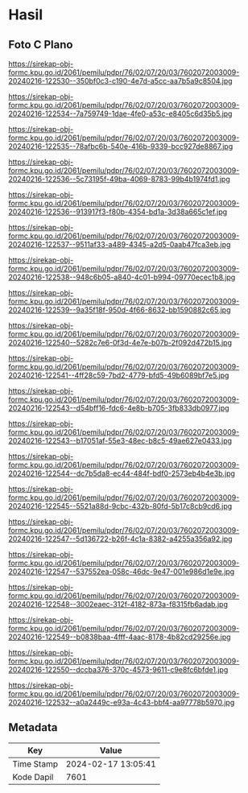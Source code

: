 # Hasil

## Foto C Plano

https://sirekap-obj-formc.kpu.go.id/2061/pemilu/pdpr/76/02/07/20/03/7602072003009-20240216-122530--350bf0c3-c190-4e7d-a5cc-aa7b5a9c8504.jpg

https://sirekap-obj-formc.kpu.go.id/2061/pemilu/pdpr/76/02/07/20/03/7602072003009-20240216-122534--7a759749-1dae-4fe0-a53c-e8405c6d35b5.jpg

https://sirekap-obj-formc.kpu.go.id/2061/pemilu/pdpr/76/02/07/20/03/7602072003009-20240216-122535--78afbc6b-540e-416b-9339-bcc927de8867.jpg

https://sirekap-obj-formc.kpu.go.id/2061/pemilu/pdpr/76/02/07/20/03/7602072003009-20240216-122536--5c73195f-49ba-4069-8783-99b4b1974fd1.jpg

https://sirekap-obj-formc.kpu.go.id/2061/pemilu/pdpr/76/02/07/20/03/7602072003009-20240216-122536--913917f3-f80b-4354-bd1a-3d38a665c1ef.jpg

https://sirekap-obj-formc.kpu.go.id/2061/pemilu/pdpr/76/02/07/20/03/7602072003009-20240216-122537--9511af33-a489-4345-a2d5-0aab47fca3eb.jpg

https://sirekap-obj-formc.kpu.go.id/2061/pemilu/pdpr/76/02/07/20/03/7602072003009-20240216-122538--948c6b05-a840-4c01-b994-09770ecec1b8.jpg

https://sirekap-obj-formc.kpu.go.id/2061/pemilu/pdpr/76/02/07/20/03/7602072003009-20240216-122539--9a35f18f-950d-4f66-8632-bb1590882c65.jpg

https://sirekap-obj-formc.kpu.go.id/2061/pemilu/pdpr/76/02/07/20/03/7602072003009-20240216-122540--5282c7e6-0f3d-4e7e-b07b-2f092d472b15.jpg

https://sirekap-obj-formc.kpu.go.id/2061/pemilu/pdpr/76/02/07/20/03/7602072003009-20240216-122541--4ff28c59-7bd2-4779-bfd5-49b6089bf7e5.jpg

https://sirekap-obj-formc.kpu.go.id/2061/pemilu/pdpr/76/02/07/20/03/7602072003009-20240216-122543--d54bff16-fdc6-4e8b-b705-3fb833db0977.jpg

https://sirekap-obj-formc.kpu.go.id/2061/pemilu/pdpr/76/02/07/20/03/7602072003009-20240216-122543--b17051af-55e3-48ec-b8c5-49ae627e0433.jpg

https://sirekap-obj-formc.kpu.go.id/2061/pemilu/pdpr/76/02/07/20/03/7602072003009-20240216-122544--dc7b5da8-ec44-484f-bdf0-2573eb4b4e3b.jpg

https://sirekap-obj-formc.kpu.go.id/2061/pemilu/pdpr/76/02/07/20/03/7602072003009-20240216-122545--5521a88d-9cbc-432b-80fd-5b17c8cb9cd6.jpg

https://sirekap-obj-formc.kpu.go.id/2061/pemilu/pdpr/76/02/07/20/03/7602072003009-20240216-122547--5d136722-b26f-4c1a-8382-a4255a356a92.jpg

https://sirekap-obj-formc.kpu.go.id/2061/pemilu/pdpr/76/02/07/20/03/7602072003009-20240216-122547--537552ea-058c-46dc-9e47-001e986d1e9e.jpg

https://sirekap-obj-formc.kpu.go.id/2061/pemilu/pdpr/76/02/07/20/03/7602072003009-20240216-122548--3002eaec-312f-4182-873a-f8315fb6adab.jpg

https://sirekap-obj-formc.kpu.go.id/2061/pemilu/pdpr/76/02/07/20/03/7602072003009-20240216-122549--b0838baa-4fff-4aac-8178-4b82cd29256e.jpg

https://sirekap-obj-formc.kpu.go.id/2061/pemilu/pdpr/76/02/07/20/03/7602072003009-20240216-122550--dccba376-370c-4573-9611-c9e8fc6bfde1.jpg

https://sirekap-obj-formc.kpu.go.id/2061/pemilu/pdpr/76/02/07/20/03/7602072003009-20240216-122532--a0a2449c-e93a-4c43-bbf4-aa97778b5970.jpg


## Metadata

| Key        | Value               |
| ---------- | ------------------- |
| Time Stamp | 2024-02-17 13:05:41 |
| Kode Dapil | 7601                |



